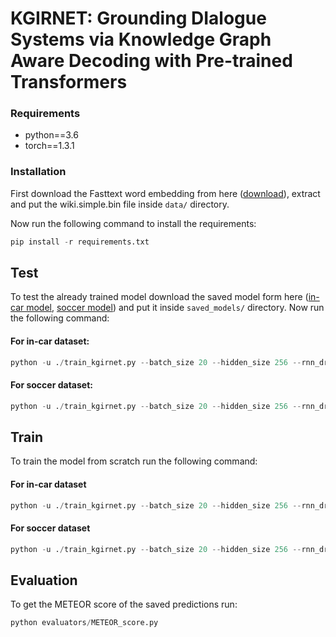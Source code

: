 # KGIRNET: Grounding DIalogue Systems via Knowledge Graph Aware Decoding with Pre-trained Transformers


### Requirements
* python==3.6
* torch==1.3.1


### Installation
First download the Fasttext word embedding from here ([download](https://dl.fbaipublicfiles.com/fasttext/vectors-wiki/wiki.simple.zip)), extract and put the wiki.simple.bin file inside ```data/``` directory.


Now run the following command to install the requirements:
```python
pip install -r requirements.txt
```
## Test
To test the already trained model download the saved model form here ([in-car model](https://gofile.io/d/2v3Kyo), [soccer model](https://gofile.io/d/ZqoNwM)) and put it inside ```saved_models/``` directory. Now run the following command:
#### For in-car dataset:
```python
python -u ./train_kgirnet.py --batch_size 20 --hidden_size 256 --rnn_dropout 0.2 --dropout 0.3 --decoder_lr 10 --epochs 10 --teacher_forcing 10 --resp_len 20 --lr 0.0001 --use_bert 1 --dataset incar --evaluate 1
```
#### For soccer dataset:
```python
python -u ./train_kgirnet.py --batch_size 20 --hidden_size 256 --rnn_dropout 0.2 --dropout 0.3 --decoder_lr 10 --epochs 10 --teacher_forcing 10 --resp_len 20 --lr 0.0001 --use_bert 1 --dataset soccer --evaluate 1
```

## Train
To train the model from scratch run the following command:
#### For in-car dataset
```python
python -u ./train_kgirnet.py --batch_size 20 --hidden_size 256 --rnn_dropout 0.2 --dropout 0.3 --decoder_lr 10 --epochs 10 --teacher_forcing 10 --resp_len 20 --lr 0.0001 --use_bert 1 --dataset incar
```
#### For soccer dataset
```python
python -u ./train_kgirnet.py --batch_size 20 --hidden_size 256 --rnn_dropout 0.2 --dropout 0.3 --decoder_lr 10 --epochs 10 --teacher_forcing 10 --resp_len 20 --lr 0.0001 --use_bert 1 --dataset soccer
```

## Evaluation
To get the METEOR score of the saved predictions run:
```python
python evaluators/METEOR_score.py
```